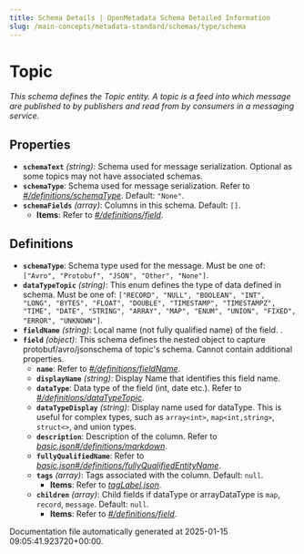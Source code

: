 ```yaml
---
title: Schema Details | OpenMetadata Schema Detailed Information
slug: /main-concepts/metadata-standard/schemas/type/schema
---
```


# Topic

*This schema defines the Topic entity. A topic is a feed into which message are published to by publishers and read from by consumers in a messaging service.*

## Properties

- **`schemaText`** *(string)*: Schema used for message serialization. Optional as some topics may not have associated schemas.
- **`schemaType`**: Schema used for message serialization. Refer to *[#/definitions/schemaType](#definitions/schemaType)*. Default: `"None"`.
- **`schemaFields`** *(array)*: Columns in this schema. Default: `[]`.
  - **Items**: Refer to *[#/definitions/field](#definitions/field)*.
## Definitions

- **`schemaType`**: Schema type used for the message. Must be one of: `["Avro", "Protobuf", "JSON", "Other", "None"]`.
- **`dataTypeTopic`** *(string)*: This enum defines the type of data defined in schema. Must be one of: `["RECORD", "NULL", "BOOLEAN", "INT", "LONG", "BYTES", "FLOAT", "DOUBLE", "TIMESTAMP", "TIMESTAMPZ", "TIME", "DATE", "STRING", "ARRAY", "MAP", "ENUM", "UNION", "FIXED", "ERROR", "UNKNOWN"]`.
- **`fieldName`** *(string)*: Local name (not fully qualified name) of the field. .
- **`field`** *(object)*: This schema defines the nested object to capture protobuf/avro/jsonschema of topic's schema. Cannot contain additional properties.
  - **`name`**: Refer to *[#/definitions/fieldName](#definitions/fieldName)*.
  - **`displayName`** *(string)*: Display Name that identifies this field name.
  - **`dataType`**: Data type of the field (int, date etc.). Refer to *[#/definitions/dataTypeTopic](#definitions/dataTypeTopic)*.
  - **`dataTypeDisplay`** *(string)*: Display name used for dataType. This is useful for complex types, such as `array<int>`, `map<int,string>`, `struct<>`, and union types.
  - **`description`**: Description of the column. Refer to *[basic.json#/definitions/markdown](#sic.json#/definitions/markdown)*.
  - **`fullyQualifiedName`**: Refer to *[basic.json#/definitions/fullyQualifiedEntityName](#sic.json#/definitions/fullyQualifiedEntityName)*.
  - **`tags`** *(array)*: Tags associated with the column. Default: `null`.
    - **Items**: Refer to *[tagLabel.json](#gLabel.json)*.
  - **`children`** *(array)*: Child fields if dataType or arrayDataType is `map`, `record`, `message`. Default: `null`.
    - **Items**: Refer to *[#/definitions/field](#definitions/field)*.


Documentation file automatically generated at 2025-01-15 09:05:41.923720+00:00.
